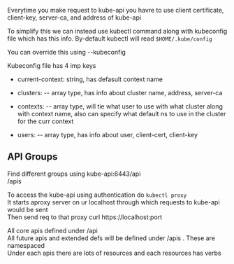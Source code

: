 Everytime you make request to kube-api you havre to use client certificate, client-key, server-ca, and address of kube-api

To simplify this we can instead use kubectl command along with kubeconfig file which has this info. By-default kubectl will read `$HOME/.kube/config`

You can override this using --kubeconfig

Kubeconfig file has 4 imp keys

- current-context: string, has defasult context name

- clusters: -- array type, has info about cluster name, address, server-ca

- contexts: -- array type, will tie what user to use with what cluster along with context name, also can specify what default ns to use in the cluster for the curr context

- users: -- array type, has info about user, client-cert, client-key

## API Groups
Find different groups using kube-api:6443/api  
                            /apis

To access the kube-api using authentication do `kubectl proxy`  
It starts aproxy server on ur localhost through which requests to kube-api would be sent  
Then send req to that proxy
curl https://localhost:port

All core apis defined under /api  
All future apis and extended defs will be defined under /apis . These are namespaced  
Under each apis there are lots of resources and each resources has verbs